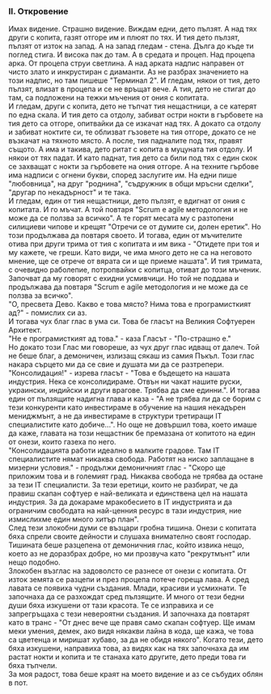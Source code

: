 ### II. Откровение
Имах видение. Страшно видение. Виждам едни, дето пълзят. А над тях други с копита, газят отгоре им и плюят по тях. И тия дето пълзят, пълзят от изток на запад. А на запад гледам - стена. Дълга до къде ти поглед стига. И висока пак до там. А в средата и процеп. Над процепа арка. От процепа струи светлина. А над арката надпис направен от чисто злато и инкрустиран с диаманти. Аз не разбрах значението на този надпис, но там пишеше "Терминал 2". И гледам, някои от тия, дето пълзят, влизат в процепа и се не връщат вече. А тия, дето не стигат до там, са подложени на тежки мъчения от ония с копитата.  
И гледам, други с копита, дето не тъпчат тия нещастници, а се катерят по една скала. И тия дето са отдолу, забиват остри нокти в гърбовете на тия дето са отгоре, опитвайки да се изкачат над тях. А докато са отдолу и забиват ноктите си, те облизват гъзовете на тия отгоре, докато се не възкачат на тяхното място. А после, тия падналите под тях, правят същото. А има и такива, дето ритат с копита в муцуната тия отдолу. И някои от тях падат. И като паднат, тия дето са били под тях с един скок се захващат с нокти за гърбовете на ония отгоре. А на техните гърбове има надписи с огнени букви, според заслугите им. На едни пише "любовница", на друг "роднина", "съдружник в общи мръсни сделки", "другар по некадърност" и те така.  
И гледам, един от тия нещастници, дето пълзят, е вдигнат от ония с копитата. И го мъчат. А той повтаря "Scrum e agile методология и не може да се ползва за всичко". А те горят месата му с разтопени силициеви чипове и крещят "Отречи се от думите си, долен еретик". Но този продължава да повтаря своето. И тогава, един от мъчителите отива при други трима от тия с копитата и им вика - "Отидете при тоя и му кажете, че греши. Като види, че има много дето не са на неговото мнение, ще се отрече от вярата си и ще приеме нашата". И тия тримата, с очевидно раболепие, потропвайки с копитца, отиват до този мъченик. Започват да му говорят с ехидни усмивчици. Но той не поддава и продължава да повтаря "Scrum e agile методология и не може да се ползва за всичко".  
"O, пресвета Дево. Какво е това място? Нима това е програмисткият ад?" - помислих си аз.  
И тогава чух благ глас в ума си. Това бе гласът на Великия Софтуерен Архитект.  
"Не е програмисткият ад това." - каза Гласът - "По-страшно е."  
Но докато този Глас ми говореше, аз чух друг глас идващ от далеч. Той не беше благ, а демоничен, излизащ сякаш из самия Пъкъл. Този глас накара сърцето ми да се свие и душата ми да се разтрепери.  
"Консолидация!" - изрева гласът - "Това е бъдещето на нашата индустрия. Нека се консолидираме. Отвън ни чакат нашите руски, украински, индийски и други врагове. Трябва да сме единни.".
И тогава един от пълзящите надигна глава и каза - "А не трябва ли да се борим с тези конкуренти като инвестираме в обучение на нашия некадърен мениджмънт, а не да инвестираме в структури третиращи IT специалистите като добиче...". Но още не довършил това, което имаше да каже, главата на този нещастник бе премазана от копитото на един от онези, които газеха по него.  
"Консолидацията работи идеално в малките градове. Там IT специалистите нямат никаква свобода. Работят на ниско заплащане в мизерни условия." - продължи демоничният глас - "Скоро ще приложим това и в големият град. Никаква свобода не трябва да остане за тези IT специалисти. За тези еретици, които не разбират, че да правиш скапан софтуер е най-великата и единствена цел на нашата индустрия. За да докараме мракобесието в IT индустрията и да ограничим свободата на най-ценния ресурс в тази индустрия, ние измислихме един много хитър план".  
След тези злокобни думи се възцари гробна тишина. Онези с копитата бяха спрели своите дейности и слушаха внимателно своят господар. Тишината беше разцепена от демоничния глас, който извика нещо, което аз не доразбрах добре, но ми прозвуча като "рекрутмънт" или нещо подобно.  
Злокобен възглас на задоволсто се разнесе от онези с копитата. От изток земята се разцепи и през процепа потече гореща лава. А сред лавата се появиха чудни създания. Млади, красиви и усмихнати. Те започнаха да се разхождат сред пълзящите. И много от тези бедни души бяха изкушени от тази красота. Те се изправиха и се запрегръщаха с тези невероятни създания. И започнаха да повтарят като в транс - "От днес вече ще правя само скапан софтуер. Ще имам меки умения, демек, ако видя някакви лайна в кода, ще кажа, че това са цветенца и миришат хубаво, за да не обидя някого". Когато тези, дето бяха изкушени, направиха това, аз видях как на тях започнаха да им растат нокти и копита и те станаха като другите, дето преди това ги бяха тъпчели.  
За моя радост, това беше краят на моето видение и аз се събудих облян в пот.